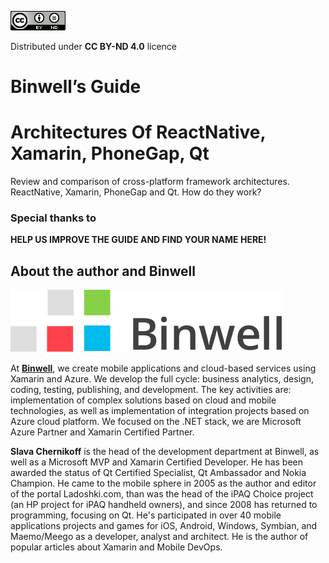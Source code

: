 ![](.gitbook/assets/creativecommon.png)

Distributed under **CC BY-ND 4.0** licence

# 

# Binwell’s Guide

# Architectures Of ReactNative, Xamarin, PhoneGap, Qt

Review and comparison of cross-platform framework architectures. ReactNative, Xamarin, PhoneGap and Qt. How do they work?

### Special thanks to

**HELP US IMPROVE THE GUIDE AND FIND YOUR NAME HERE!**
 
## About the author and Binwell

![](.gitbook/assets/image33png.png)

At **[Binwell](https://binwell.com "binwell.com")**, we create mobile applications and cloud-based services using Xamarin and Azure. We develop the full cycle:
business analytics, design, coding, testing, publishing, and development. The key activities are: implementation of complex solutions based on cloud and mobile technologies, as well as implementation of integration projects based on Azure cloud platform. We focused on the .NET stack, we are Microsoft Azure Partner and Xamarin Certified Partner.


**Slava Chernikoff** is the head of the development department at Binwell, as well as a Microsoft MVP and Xamarin Certified Developer. He has been awarded the status of Qt Certified Specialist, Qt Ambassador and Nokia Champion. He came to the mobile sphere in 2005 as the author and editor of the portal Ladoshki.com, than was the head of the iPAQ Choice project \(an HP project for iPAQ handheld owners\), and since 2008 has returned to programming, focusing on Qt. He\'s participated in over 40 mobile applications projects and games for iOS, Android, Windows, Symbian, and Maemo/Meego as a developer, analyst and architect. He is the author of popular articles about Xamarin and Mobile DevOps.